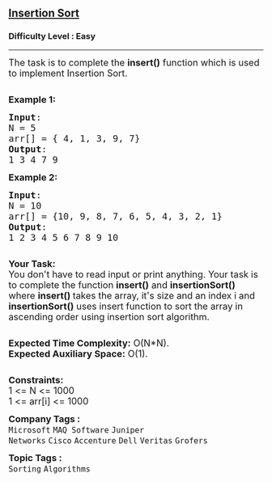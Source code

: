 <h2><a href="https://practice.geeksforgeeks.org/problems/insertion-sort/1?page=1&sprint=ca8ae412173dbd8346c26a0295d098fd&sprint=ca8ae412173dbd8346c26a0295d098fd&sortBy=submissions">Insertion Sort</a></h2><h3>Difficulty Level : Easy</h3><hr><div class="problems_problem_content__Xm_eO"><p><span style="font-size: 18px;">The task is to complete the&nbsp;<strong>insert()</strong> function which is used to implement Insertion Sort. </span></p>
<p><br><span style="font-size: 18px;"><strong>Example 1:</strong></span></p>
<pre><span style="font-size: 18px;"><strong>Input</strong>:
N = 5
arr[] = { 4, 1, 3, 9, 7}
<strong>Output</strong>:
1 3 4 7 9
</span></pre>
<p><span style="font-size: 18px;"><strong>Example 2:</strong></span></p>
<pre><span style="font-size: 18px;"><strong>Input</strong>:
N = 10
arr[] = {10, 9, 8, 7, 6, 5, 4, 3, 2, 1}
<strong>Output</strong>:
1 2 3 4 5 6 7 8 9 10</span></pre>
<div><br><span style="font-size: 18px;"><strong>Your Task:&nbsp;</strong></span></div>
<div><span style="font-size: 18px;">You don't have to read input or print anything. Your task is to complete the function <strong>insert()</strong> and <strong>insertionSort()</strong> where <strong>insert() </strong>takes the array, it's size and an index i and <strong>insertionSort()</strong> uses insert function to sort the array in ascending order using insertion sort algorithm.&nbsp;</span></div>
<p><br><span style="font-size: 18px;"><strong>Expected Time Complexity:</strong>&nbsp;O(N*N).<br><strong>Expected Auxiliary Space:</strong>&nbsp;O(1).</span></p>
<p><br><span style="font-size: 18px;"><strong>Constraints:</strong><br>1 &lt;= N &lt;= 1000<br>1 &lt;= arr[i] &lt;= 1000</span></p></div><p><span style=font-size:18px><strong>Company Tags : </strong><br><code>Microsoft</code>&nbsp;<code>MAQ Software</code>&nbsp;<code>Juniper Networks</code>&nbsp;<code>Cisco</code>&nbsp;<code>Accenture</code>&nbsp;<code>Dell</code>&nbsp;<code>Veritas</code>&nbsp;<code>Grofers</code>&nbsp;<br><p><span style=font-size:18px><strong>Topic Tags : </strong><br><code>Sorting</code>&nbsp;<code>Algorithms</code>&nbsp;